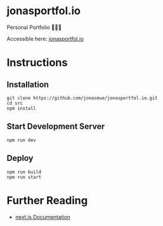 # jonasportfol.io
Personal Portfolio 👨🏻‍💻

Accessible here: [jonasportfol.io](https://jonasportfol.io)

# Instructions

## Installation
```
git clone https://github.com/jonasmue/jonasportfol.io.git
cd src
npm install
```

## Start Development Server
```
npm run dev
```

## Deploy
```
npm run build
npm run start
```

# Further Reading

* [next.js Documentation](https://nextjs.org/docs/getting-started)
